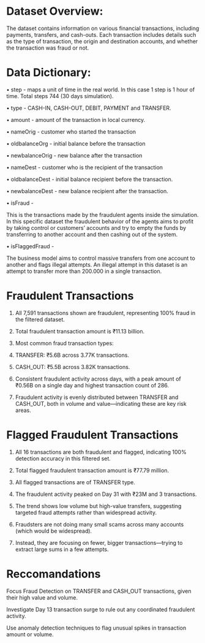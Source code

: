 # Dataset Overview:
The dataset contains information on various financial transactions, including payments, transfers,
and cash-outs. Each transaction includes details such as the type of transaction, the origin and
destination accounts, and whether the transaction was fraud or not.

# Data Dictionary:
  • step - maps a unit of time in the real world. In this case 1 step is 1 hour of time. Total steps 744
  (30 days simulation).
  
  • type - CASH-IN, CASH-OUT, DEBIT, PAYMENT and TRANSFER.
  
  • amount - amount of the transaction in local currency.
  
  • nameOrig - customer who started the transaction
  
  • oldbalanceOrg - initial balance before the transaction
  
  • newbalanceOrig - new balance after the transaction
  
  • nameDest - customer who is the recipient of the transaction
  
  • oldbalanceDest - initial balance recipient before the transaction.
  
  • newbalanceDest - new balance recipient after the transaction.
  
  • isFraud - 
  
  This is the transactions made by the fraudulent agents inside the simulation. In this
  specific dataset the fraudulent behavior of the agents aims to profit by taking control or
  customers’ accounts and try to empty the funds by transferring to another account and then
  cashing out of the system.
  
  • isFlaggedFraud - 

  The business model aims to control massive transfers from one account to
  another and flags illegal attempts. An illegal attempt in this dataset is an attempt to transfer more
  than 200.000 in a single transaction.

# **Fraudulent Transactions**

  1. All 7,591 transactions shown are fraudulent, representing 100% fraud in the filtered dataset.
  
  2. Total fraudulent transaction amount is ₹11.13 billion.
  
  3. Most common fraud transaction types:
  
  4. TRANSFER: ₹5.6B across 3.77K transactions.
  
  5. CASH_OUT: ₹5.5B across 3.82K transactions.
  
  6. Consistent fraudulent activity across days, with a peak amount of ₹0.56B on a single day and highest transaction count of 286.
  
  7. Fraudulent activity is evenly distributed between TRANSFER and CASH_OUT, both in volume and value—indicating these are key risk areas.

# **Flagged Fraudulent Transactions**

  1. All 16 transactions are both fraudulent and flagged, indicating 100% detection accuracy in this filtered set.
  
  2. Total flagged fraudulent transaction amount is ₹77.79 million.
  
  3. All flagged transactions are of TRANSFER type.
  
  4. The fraudulent activity peaked on Day 31 with ₹23M and 3 transactions.
  
  5. The trend shows low volume but high-value transfers, suggesting targeted fraud attempts rather than widespread activity.
     
  6. Fraudsters are not doing many small scams across many accounts (which would be widespread).
     
  7. Instead, they are focusing on fewer, bigger transactions—trying to extract large sums in a few attempts.




  # Reccomandations
  
  Focus Fraud Detection on TRANSFER and CASH_OUT transactions, given their high value and volume.
  
  Investigate Day 13 transaction surge to rule out any coordinated fraudulent activity.
  
  Use anomaly detection techniques to flag unusual spikes in transaction amount or volume.

